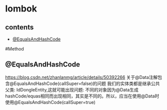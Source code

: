 # lombok                                                                   
## contents                                                                
- [@EqualsAndHashCode](#@EqualsAndHashCode)                                                        

#Method
## @EqualsAndHashCode 
   https://blog.csdn.net/zhanlanmg/article/details/50392266
   关于@Data注解包含@EqualsAndHashCode(callSuper=false)的问题 
   我们的实体类都是继承公共父类:  IdDongleEntity,这就可能出现问题: 不同的对象因为@Data生成hashCode/equas相同而出现相同，其实是不同的。所以，应当在使用@Data时使用@EqualsAndHashCode(callSuper=true)
